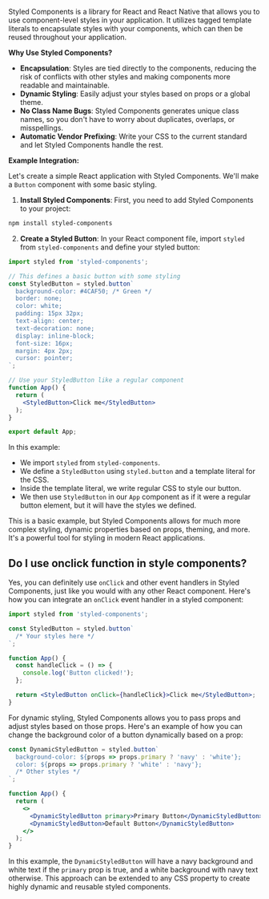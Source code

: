 Styled Components is a library for React and React Native that allows you to use component-level styles in your application. It utilizes tagged template literals to encapsulate styles with your components, which can then be reused throughout your application.

**Why Use Styled Components?**
- **Encapsulation**: Styles are tied directly to the components, reducing the risk of conflicts with other styles and making components more readable and maintainable.
- **Dynamic Styling**: Easily adjust your styles based on props or a global theme.
- **No Class Name Bugs**: Styled Components generates unique class names, so you don't have to worry about duplicates, overlaps, or misspellings.
- **Automatic Vendor Prefixing**: Write your CSS to the current standard and let Styled Components handle the rest.

**Example Integration:**

Let's create a simple React application with Styled Components. We'll make a `Button` component with some basic styling.

1. **Install Styled Components**: First, you need to add Styled Components to your project:

```bash
npm install styled-components
```

2. **Create a Styled Button**: In your React component file, import `styled` from `styled-components` and define your styled button:

```jsx
import styled from 'styled-components';

// This defines a basic button with some styling
const StyledButton = styled.button`
  background-color: #4CAF50; /* Green */
  border: none;
  color: white;
  padding: 15px 32px;
  text-align: center;
  text-decoration: none;
  display: inline-block;
  font-size: 16px;
  margin: 4px 2px;
  cursor: pointer;
`;

// Use your StyledButton like a regular component
function App() {
  return (
    <StyledButton>Click me</StyledButton>
  );
}

export default App;
```

In this example:
- We import `styled` from `styled-components`.
- We define a `StyledButton` using `styled.button` and a template literal for the CSS.
- Inside the template literal, we write regular CSS to style our button.
- We then use `StyledButton` in our `App` component as if it were a regular button element, but it will have the styles we defined.

This is a basic example, but Styled Components allows for much more complex styling, dynamic properties based on props, theming, and more. 
It's a powerful tool for styling in modern React applications.

## Do I use onclick function in style components?

Yes, you can definitely use `onClick` and other event handlers in Styled Components, just like you would with any other React component. Here's how you can integrate an `onClick` event handler in a styled component:

```jsx
import styled from 'styled-components';

const StyledButton = styled.button`
  /* Your styles here */
`;

function App() {
  const handleClick = () => {
    console.log('Button clicked!');
  };

  return <StyledButton onClick={handleClick}>Click me</StyledButton>;
}
```

For dynamic styling, Styled Components allows you to pass props and adjust styles based on those props. Here's an example of how you can change the background color of a button dynamically based on a prop:

```jsx
const DynamicStyledButton = styled.button`
  background-color: ${props => props.primary ? 'navy' : 'white'};
  color: ${props => props.primary ? 'white' : 'navy'};
  /* Other styles */
`;

function App() {
  return (
    <>
      <DynamicStyledButton primary>Primary Button</DynamicStyledButton>
      <DynamicStyledButton>Default Button</DynamicStyledButton>
    </>
  );
}
```

In this example, the `DynamicStyledButton` will have a navy background and white text if the `primary` prop is true, and a white background with navy text otherwise. This approach can be extended to any CSS property to create highly dynamic and reusable styled components.
